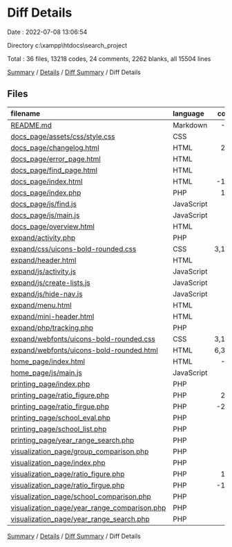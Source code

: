 # Diff Details

Date : 2022-07-08 13:06:54

Directory c:\\xampp\\htdocs\\search_project

Total : 36 files,  13218 codes, 24 comments, 2262 blanks, all 15504 lines

[Summary](results.md) / [Details](details.md) / [Diff Summary](diff.md) / Diff Details

## Files
| filename | language | code | comment | blank | total |
| :--- | :--- | ---: | ---: | ---: | ---: |
| [README.md](/README.md) | Markdown | -38 | 0 | -4 | -42 |
| [docs_page/assets/css/style.css](/docs_page/assets/css/style.css) | CSS | 45 | 0 | 9 | 54 |
| [docs_page/changelog.html](/docs_page/changelog.html) | HTML | 208 | 0 | 43 | 251 |
| [docs_page/error_page.html](/docs_page/error_page.html) | HTML | 71 | 0 | 18 | 89 |
| [docs_page/find_page.html](/docs_page/find_page.html) | HTML | 54 | 1 | 10 | 65 |
| [docs_page/index.html](/docs_page/index.html) | HTML | -110 | 0 | -20 | -130 |
| [docs_page/index.php](/docs_page/index.php) | PHP | 115 | 11 | 24 | 150 |
| [docs_page/js/find.js](/docs_page/js/find.js) | JavaScript | 74 | 1 | 28 | 103 |
| [docs_page/js/main.js](/docs_page/js/main.js) | JavaScript | 18 | 0 | 3 | 21 |
| [docs_page/overview.html](/docs_page/overview.html) | HTML | 8 | 0 | 1 | 9 |
| [expand/activity.php](/expand/activity.php) | PHP | 4 | 0 | 0 | 4 |
| [expand/css/uicons-bold-rounded.css](/expand/css/uicons-bold-rounded.css) | CSS | 3,139 | 0 | 3 | 3,142 |
| [expand/header.html](/expand/header.html) | HTML | 1 | 0 | 0 | 1 |
| [expand/js/activity.js](/expand/js/activity.js) | JavaScript | 17 | 0 | 3 | 20 |
| [expand/js/create-lists.js](/expand/js/create-lists.js) | JavaScript | 0 | -1 | -5 | -6 |
| [expand/js/hide-nav.js](/expand/js/hide-nav.js) | JavaScript | 10 | 0 | 1 | 11 |
| [expand/menu.html](/expand/menu.html) | HTML | 3 | 0 | 0 | 3 |
| [expand/mini-header.html](/expand/mini-header.html) | HTML | 12 | 0 | 2 | 14 |
| [expand/php/tracking.php](/expand/php/tracking.php) | PHP | 14 | 1 | 5 | 20 |
| [expand/webfonts/uicons-bold-rounded.css](/expand/webfonts/uicons-bold-rounded.css) | CSS | 3,139 | 0 | 3 | 3,142 |
| [expand/webfonts/uicons-bold-rounded.html](/expand/webfonts/uicons-bold-rounded.html) | HTML | 6,388 | 0 | 2,110 | 8,498 |
| [home_page/index.html](/home_page/index.html) | HTML | -45 | 3 | -1 | -43 |
| [home_page/js/main.js](/home_page/js/main.js) | JavaScript | 44 | 7 | 20 | 71 |
| [printing_page/index.php](/printing_page/index.php) | PHP | -2 | 0 | -1 | -3 |
| [printing_page/ratio_figure.php](/printing_page/ratio_figure.php) | PHP | 208 | 0 | 39 | 247 |
| [printing_page/ratio_firgue.php](/printing_page/ratio_firgue.php) | PHP | -206 | 0 | -35 | -241 |
| [printing_page/school_eval.php](/printing_page/school_eval.php) | PHP | 3 | 0 | -2 | 1 |
| [printing_page/school_list.php](/printing_page/school_list.php) | PHP | 2 | 0 | 2 | 4 |
| [printing_page/year_range_search.php](/printing_page/year_range_search.php) | PHP | 7 | 0 | 1 | 8 |
| [visualization_page/group_comparison.php](/visualization_page/group_comparison.php) | PHP | 5 | 0 | 2 | 7 |
| [visualization_page/index.php](/visualization_page/index.php) | PHP | -1 | 1 | 0 | 0 |
| [visualization_page/ratio_figure.php](/visualization_page/ratio_figure.php) | PHP | 151 | 0 | 35 | 186 |
| [visualization_page/ratio_firgue.php](/visualization_page/ratio_firgue.php) | PHP | -144 | 0 | -35 | -179 |
| [visualization_page/school_comparison.php](/visualization_page/school_comparison.php) | PHP | 5 | 0 | 2 | 7 |
| [visualization_page/year_range_comparison.php](/visualization_page/year_range_comparison.php) | PHP | 9 | 0 | 2 | 11 |
| [visualization_page/year_range_search.php](/visualization_page/year_range_search.php) | PHP | 10 | 0 | -1 | 9 |

[Summary](results.md) / [Details](details.md) / [Diff Summary](diff.md) / Diff Details